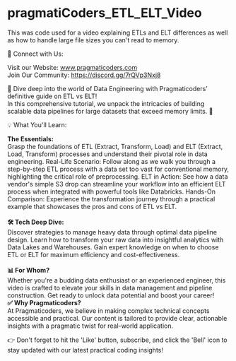 # pragmatiCoders_ETL_ELT_Video
This was code used for a video explaining ETLs and ELT differences as well as how to handle large file sizes you can't read to memory.

🔗 Connect with Us:

Visit our Website: www.pragmaticoders.com
<br>Join Our Community: https://discord.gg/7rQVp3Nxj8


🚀 Dive deep into the world of Data Engineering with Pragmaticoders' definitive guide on ETL vs ELT!
<br>In this comprehensive tutorial, we unpack the intricacies of building scalable data pipelines for large datasets that exceed memory limits. 🧠

💡 What You'll Learn:

**The Essentials:**
<br>Grasp the foundations of ETL (Extract, Transform, Load) and ELT (Extract, Load, Transform) processes and understand their pivotal role in data engineering.
Real-Life Scenario: Follow along as we walk you through a step-by-step ETL process with a data set too vast for conventional memory, highlighting the critical role of preprocessing.
ELT in Action: See how a data vendor's simple S3 drop can streamline your workflow into an efficient ELT process when integrated with powerful tools like Databricks.
Hands-On Comparison: Experience the transformation journey through a practical example that showcases the pros and cons of ETL vs ELT.
<br>
<br>**🛠️ Tech Deep Dive:**
<br>Discover strategies to manage heavy data through optimal data pipeline design.
Learn how to transform your raw data into insightful analytics with Data Lakes and Warehouses.
Gain expert knowledge on when to choose ETL or ELT for maximum efficiency and cost-effectiveness.
<br>
<br>**📊 For Whom?**
<br>Whether you're a budding data enthusiast or an experienced engineer, this video is crafted to elevate your skills in data management and pipeline construction. Get ready to unlock data potential and boost your career!
<br>
**✅ Why Pragmaticoders?**
<br>At Pragmaticoders, we believe in making complex technical concepts accessible and practical. Our content is tailored to provide clear, actionable insights with a pragmatic twist for real-world application.



👉 Don't forget to hit the 'Like' button, subscribe, and click the 'Bell' icon to stay updated with our latest practical coding insights!
<br>


